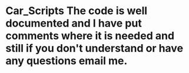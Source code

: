 # Car_Scripts The code is well documented and I have put comments where it is needed and still if you  don't understand or have any questions email me.

